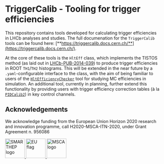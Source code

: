 # TriggerCalib - Tooling for trigger efficiencies

This repository contains tools developed for calculating trigger efficiencies in LHCb analyses and studies.
The full documenation for the `TriggerCalib` tools can be found here: [**https://triggercalib.docs.cern.ch/**](https://triggercalib.docs.cern.ch/).

At the core of these tools is the `HltEff` class, which implements the TISTOS method (as laid out in [LHCb-PUB-2014-039](https://cds.cern.ch/record/1701134/files/LHCb-PUB-2014-039.pdf)) to produce trigger efficiencies in ROOT `TH1`/`TH2` histograms.
This will be extended in the near future by a `.yaml`-configurable interface to the class, with the aim of being familiar to users of the [`HltEfficiencyChecker`](https://gitlab.cern.ch/lhcb/DaVinci/-/tree/master/HltEfficiencyChecker) tool for studying MC efficiencies in simulation. 
An additional tool, currently in planning, further extend this functionality by providing users with trigger efficiency correction tables (à la [`PIDCalib2`](https://gitlab.cern.ch/lhcb-rta/pidcalib2)) in key control channels.


## Acknowledgements

We acknowledge funding from the European Union Horizon 2020 research and innovation programme, call H2020-MSCA-ITN-2020, under Grant Agreement n. 956086

<a href="https://www.smarthep.org/">
    <img src="https://www.smarthep.org/wp-content/uploads/2022/11/SmartHEP-Logo-Full-Colour.jpg" alt="SMARTHEP logo" height="64"/>
</a>
<a href="https://www.smarthep.org/">
    <img src="https://www.smarthep.org/wp-content/uploads/2022/11/EU-Logo.jpg" alt="EU flag" height="64"/>
</a>
<a href="https://www.smarthep.org/">
    <img src="https://www.smarthep.org/wp-content/uploads/2022/11/marie_curie_logo-300x182-1.png" alt="MSCA logo" height="64"/>
</a>